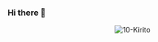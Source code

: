 ### Hi there 👋

<p align="center"> <img src="https://github-readme-stats-sigma-five.vercel.app/api?username=10-Kirito&show_icons=true&theme=gotham" alt="10-Kirito" />

  <br>
 
<!--
**10-Kirito/10-Kirito** is a ✨ _special_ ✨ repository because its `README.md` (this file) appears on your GitHub profile.

Here are some ideas to get you started:

- 🔭 I’m currently working on ...
- 🌱 I’m currently learning ...
- 👯 I’m looking to collaborate on ...
- 🤔 I’m looking for help with ...
- 💬 Ask me about ...
- 📫 How to reach me: ...
- 😄 Pronouns: ...
- ⚡ Fun fact: ...
-->
